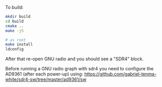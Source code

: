 To build:

```bash
mkdir build
cd build
cmake ..
make -j5

# as root
make install
ldconfig
```

After that re-open GNU radio and you should see a "SDR4" block.

Before running a GNU radio graph with sdr4 you need to configure the AD9361 (after each power-up) using:
https://github.com/gabriel-tenma-white/sdr4-sw/tree/master/ad9361/sw
